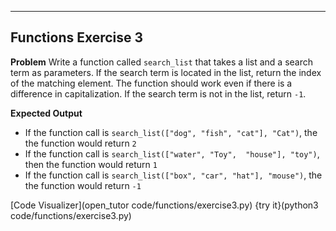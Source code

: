 ----------

## Functions Exercise 3

**Problem**
Write a function called `search_list` that takes a list and a search term as parameters. If the search term is located in the list, return the index of the matching element. The function should work even if there is a difference in capitalization. If the search term is not in the list, return `-1`.

**Expected Output**
* If the function call is `search_list(["dog", "fish", "cat"], "Cat")`, the the function would return `2`
* If the function call is `search_list(["water", "Toy",  "house"], "toy")`, then the function would return `1`
* If the function call is `search_list(["box", "car", "hat"], "mouse")`, the the function would return `-1`

[Code Visualizer](open_tutor code/functions/exercise3.py)
{try it}(python3 code/functions/exercise3.py)


